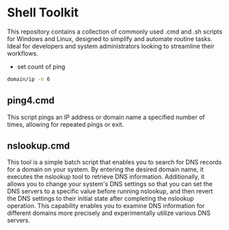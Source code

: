 # Shell Toolkit
This repository contains a collection of commonly used .cmd and .sh scripts for Windows and Linux, designed to simplify and automate routine tasks. Ideal for developers and system administrators looking to streamline their workflows.

- set count of ping
```bash
domain/ip -n 6
```


## ping4.cmd
This script pings an IP address or domain name a specified number of times, allowing for repeated pings or exit.

## nslookup.cmd
This tool is a simple batch script that enables you to search for DNS records for a domain on your system. By entering the desired domain name, it executes the nslookup tool to retrieve DNS information. Additionally, it allows you to change your system's DNS settings so that you can set the DNS servers to a specific value before running nslookup, and then revert the DNS settings to their initial state after completing the nslookup operation. This capability enables you to examine DNS information for different domains more precisely and experimentally utilize various DNS servers.